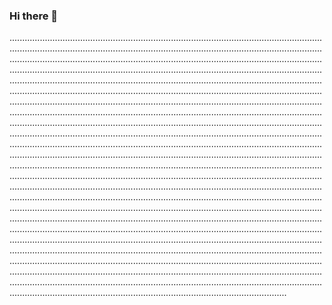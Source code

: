 ### Hi there 👋

..............................................................................................................................................................................................................................................................................................................................................................................................................................................................................................................................................................................................................................................................................................................................................................................................................................................................................................................................................................................................................................................................................................................................................................................................................................................................................................................................................................................................................................................................................................................................................................................................................................................................................................................................................................................................................................................................................................................................................................................................................................................................................................................................................................................................................................................................................................................................................................................................................................................................................................................................................................................................................................................................................................................................................................................................................................................................................................................................................................................................................................................................................................................................................................................................................